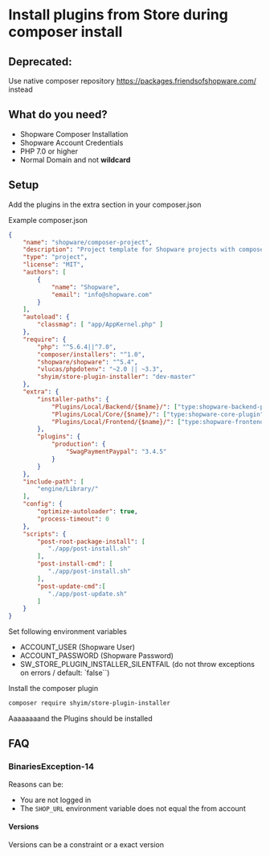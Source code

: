 # Install plugins from Store during composer install


## Deprecated:

Use native composer repository https://packages.friendsofshopware.com/ instead

## What do you need?

* Shopware Composer Installation
* Shopware Account Credentials
* PHP 7.0 or higher
* Normal Domain and not **wildcard**

## Setup

Add the plugins in the extra section in your composer.json

Example composer.json
```json
{
    "name": "shopware/composer-project",
    "description": "Project template for Shopware projects with composer",
    "type": "project",
    "license": "MIT",
    "authors": [
        {
            "name": "Shopware",
            "email": "info@shopware.com"
        }
    ],
    "autoload": {
        "classmap": [ "app/AppKernel.php" ]
    },
    "require": {
        "php": "^5.6.4||^7.0",
        "composer/installers": "^1.0",
        "shopware/shopware": "^5.4",
        "vlucas/phpdotenv": "~2.0 || ~3.3",
        "shyim/store-plugin-installer": "dev-master"
    },
    "extra": {
        "installer-paths": {
            "Plugins/Local/Backend/{$name}/": ["type:shopware-backend-plugin"],
            "Plugins/Local/Core/{$name}/": ["type:shopware-core-plugin"],
            "Plugins/Local/Frontend/{$name}/": ["type:shopware-frontend-plugin"]
        },
        "plugins": {
            "production": {
                "SwagPaymentPaypal": "3.4.5"
            }
        }
    },
    "include-path": [
        "engine/Library/"
    ],
    "config": {
        "optimize-autoloader": true,
        "process-timeout": 0
    },
    "scripts": {
        "post-root-package-install": [
           "./app/post-install.sh"
        ],
        "post-install-cmd": [
           "./app/post-install.sh"
        ],
        "post-update-cmd":[
           "./app/post-update.sh"
        ]
    }
}
```

Set following environment variables
   * ACCOUNT_USER (Shopware User)
   * ACCOUNT_PASSWORD (Shopware Password)
   * SW_STORE_PLUGIN_INSTALLER_SILENTFAIL (do not throw exceptions on errors / default: `false``)

Install the composer plugin

```bash
composer require shyim/store-plugin-installer
```

Aaaaaaaand the Plugins should be installed

## FAQ

### BinariesException-14

Reasons can be:

* You are not logged in
* The `SHOP_URL` environment variable does not equal the from account 

#### Versions

Versions can be a constraint or a exact version
